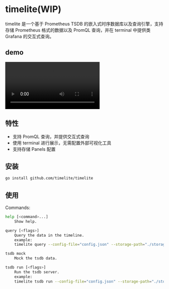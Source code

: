 # timelite(WIP)

timelite 是一个基于 Prometheus TSDB 的嵌入式时序数据库以及查询引擎，支持存储 Prometheus 格式的数据以及 PromQL 查询，并在 terminal 中提供类 Grafana 的交互式查询。

## demo
<video src="demo/demo.mp4" controls></video>

## 特性

- 支持 PromQL 查询，并提供交互式查询
- 使用 terminal 进行展示，无需配置外部可视化工具
- 支持存储 Panels 配置

## 安装

```bash
go install github.com/timelite/timelite
```

## 使用
Commands:
```bash
help [<command>...]
    Show help.

query [<flags>]
    Query the data in the timeline.
    example:
    timelite query --config-file="config.json" --storage-path="./storage/tsdb"

tsdb mock
    Mock the tsdb data.

tsdb run [<flags>]
    Run the tsdb server.
    example:
    timelite tsdb run --config-file="config.json" --storage-path="./storage/tsdb" --host="0.0.0.0:9090"
```
